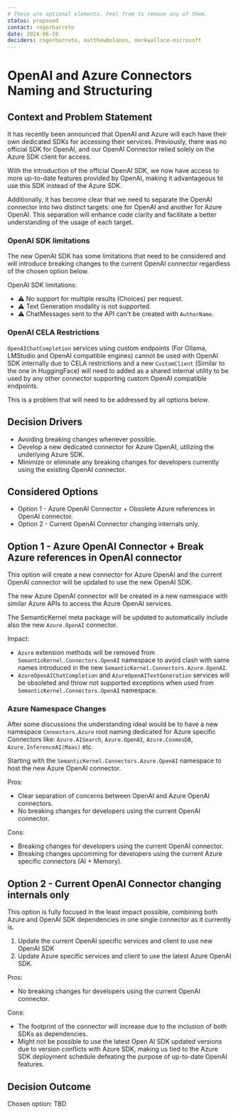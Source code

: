 ```yaml
---
# These are optional elements. Feel free to remove any of them.
status: proposed
contact: rogerbarreto
date: 2024-06-10
deciders: rogerbarreto, matthewbolanos, markwallace-microsoft
---
```


# OpenAI and Azure Connectors Naming and Structuring

## Context and Problem Statement

It has recently been announced that OpenAI and Azure will each have their own dedicated SDKs for accessing their services. Previously, there was no official SDK for OpenAI, and our OpenAI Connector relied solely on the Azure SDK client for access.

With the introduction of the official OpenAI SDK, we now have access to more up-to-date features provided by OpenAI, making it advantageous to use this SDK instead of the Azure SDK.

Additionally, it has become clear that we need to separate the OpenAI connector into two distinct targets: one for OpenAI and another for Azure OpenAI. This separation will enhance code clarity and facilitate a better understanding of the usage of each target.

### OpenAI SDK limitations

The new OpenAI SDK has some limitations that need to be considered and will introduce breaking changes to the current OpenAI connector regardless of the chosen option below.

OpenAI SDK limitations:

- ⚠️ No support for multiple results (Choices) per request.
- ⚠️ Text Generation modality is not supported.
- ⚠️ ChatMessages sent to the API can't be created with `AuthorName`.

### OpenAI CELA Restrictions

`OpenAIChatCompletion` services using custom endpoints (For Ollama, LMStudio and OpenAI compatible engines) cannot be used with OpenAI SDK internally due to CELA restrictions and a new `CustomClient` (Similar to the one in HuggingFace) will need to added as a shared internal utility to be used by any other connector supporting custom OpenAI compatible endpoints.

This is a problem that will need to be addressed by all options below.

## Decision Drivers

- Avoiding breaking changes whenever possible.
- Develop a new dedicated connector for Azure OpenAI, utilizing the underlying Azure SDK.
- Minimize or eliminate any breaking changes for developers currently using the existing OpenAI connector.

## Considered Options

- Option 1 - Azure OpenAI Connector + Obsolete Azure references in OpenAI connector.
- Option 2 - Current OpenAI Connector changing internals only.

## Option 1 - Azure OpenAI Connector + Break Azure references in OpenAI connector

This option will create a new connector for Azure OpenAI and the current OpenAI connector will be updated to use the new OpenAI SDK.

The new Azure OpenAI connector will be created in a new namespace with similar Azure APIs to access the Azure OpenAI services.

The SemanticKernel meta package will be updated to automatically include also the new `Azure.OpenAI` connector.

Impact:

- `Azure` extension methods will be removed from `SemanticKernel.Connectors.OpenAI` namespace to avoid clash with same names introduced in the new `SemanticKernel.Connectors.Azure.OpenAI`.
- `AzureOpenAIChatCompletion` and `AzureOpenAITextGeneration` services will be obsoleted and throw not supported exceptions when used from `SemanticKernel.Connectors.OpenAI` namespace.

### Azure Namespace Changes

After some discussions the understanding ideal would be to have a new namespace `Connectors.Azure` root naming dedicated for Azure specific Connectors like: `Azure.AISearch`, `Azure.OpenAI`, `Azure.CosmosDB`, `Azure.InferenceAI(Maas)` etc.

Starting with the `SemanticKernel.Connectors.Azure.OpenAI` namespace to host the new Azure OpenAI connector.

Pros:

- Clear separation of concerns between OpenAI and Azure OpenAI connectors.
- No breaking changes for developers using the current OpenAI connector.

Cons:

- Breaking changes for developers using the current OpenAI connector.
- Breaking changes upcomming for developers using the current Azure specific connectors (AI + Memory).

## Option 2 - Current OpenAI Connector changing internals only

This option is fully focused in the least impact possible, combining both Azure and OpenAI SDK dependencies in one single connector as it currently is.

1. Update the current OpenAI specific services and client to use new OpenAI SDK
2. Update Azure specific services and client to use the latest Azure OpenAI SDK.

Pros:

- No breaking changes for developers using the current OpenAI connector.

Cons:

- The footprint of the connector will increase due to the inclusion of both SDKs as dependencies.
- Might not be possible to use the latest Open AI SDK updated versions due to version conflicts with Azure SDK, making us tied to the Azure SDK deployment schedule defeating the purpose of up-to-date OpenAI features.

## Decision Outcome

Chosen option: TBD
